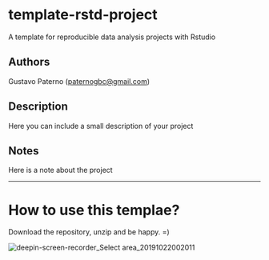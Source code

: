 # template-rstd-project
A template for reproducible data analysis projects with Rstudio

## Authors
Gustavo Paterno (paternogbc@gmail.com)

## Description

Here you can include a small description of your project

## Notes

Here is a note about the project

***

# How to use this templae?

Download the repository, unzip and be happy. =)

![deepin-screen-recorder_Select area_20191022002011](https://user-images.githubusercontent.com/9639481/67257474-7e08f780-f462-11e9-84f7-3e7e37c77c35.gif)